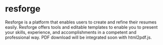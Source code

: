 # resforge
Resforge is a platform that enables users to create and refine their resumes easily. Resforge offers tools and editable templates to enable you to present your skills, experience, and accomplishments in a competent and professional way. PDF download will be integrated soon with html2pdf.js.
